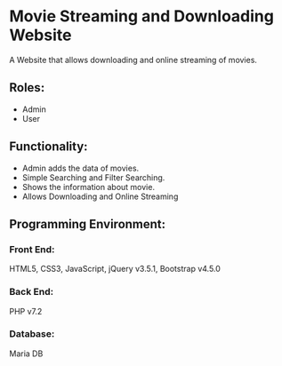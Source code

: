 # Movie Streaming and Downloading Website
A Website that allows downloading and online streaming of movies.

## Roles:
* Admin
* User

## Functionality:
* Admin adds the data of movies.
* Simple Searching and Filter Searching.
* Shows the information about movie.
* Allows Downloading and Online Streaming


## Programming Environment:

### Front End:
HTML5, CSS3, JavaScript, jQuery v3.5.1, Bootstrap v4.5.0

### Back End:
PHP v7.2

### Database:
Maria DB
